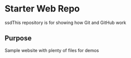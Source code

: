 # Starter Web Repo

ssdThis repository is for showing how Git and GitHub work

## Purpose

Sample website with plenty of files for demos